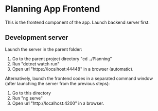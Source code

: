 # Planning App Frontend

This is the frontend component of the app. Launch backend server first.

## Development server

Launch the server in the parent folder:
1. Go to the parent project directory "cd ../Planning"
2. Run "dotnet watch run"
3. Open url "https://localhost:44448" in a browser (automatic).

Alternatively, launch the frontend codes in a separated command window (after launching the server from the previous steps):
1. Go to this directory
2. Run "ng serve"
3. Open url "http://localhost:4200" in a browser.
